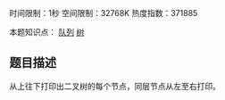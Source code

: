 时间限制：1秒 空间限制：32768K 热度指数：371885

本题知识点： [队列](https://www.nowcoder.com/questionCenter?questionTypes=000100&mutiTagIds=582) [树](https://www.nowcoder.com/questionCenter?questionTypes=000100&mutiTagIds=583)

## 题目描述

从上往下打印出二叉树的每个节点，同层节点从左至右打印。

